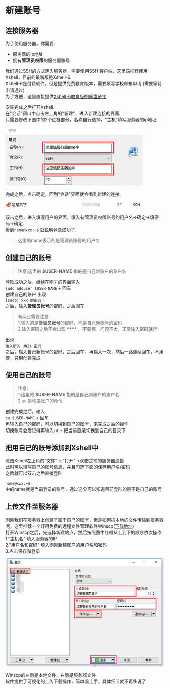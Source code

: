 # 新建账号

## 连接服务器

为了使用服务器，你需要:

* 服务器的ip地址  
* 拥有**管理员权限**的服务器账号  

我们通过SSH的方式连入服务器，需要使用SSH 客户端，这里端推荐使用Xshell，目前的最新版是Xshell-6.  
Xshell-6是付费软件，但是提供免费教育版本，需要填写学校邮箱申请.(需要等待申请通过)  
为了方便，这里直接提供[Xshell-6教育版的网盘链接](https://pan.baidu.com/s/1nMEnduPI4nASoBDh0PlF_w).

安装完成之后打开Xshell.  
在"会话"窗口中点击左上角的"新建"，进入新建连接的界面.  
只需要修改下图中的2个红框部分，名称自行选择，"主机"填写服务器的ip地址.

![Xshell新建连接](../../img/part1/xshell-create_session.png)

完成之后，点击确定，回到"会话"界面就会看到新建的连接.

![连接列表](../../img/part1/xshell-session_list.png)

双击之后，进入填写用户的界面，填入有管理员权限账号的用户名-&gt;确定-&gt;填密码-&gt;确定.  
看到`name@xxx:~$` 就说明登录成功了.

> 这里的name表示的是管理员账号的用户名

## 创建自己的账号

> 注意:这里的 **$USER-NAME** 指的是自己新账户的账户名

登陆成功之后，继续在刚才的界面输入  
`sudo adduser $USER-NAME` + 回车  
创建自己的账户 出现  
`[sudo] xxx 的密码：`  
之后，输入**管理员帐号**的密码，之后回车

> 有两点需要注意:  
> 1.输入的是**管理员账号**的密码，不是自己新账号的密码  
> 2.输入密码之后不会出现 **\*\*\*\*** ，不要慌，问题不大，正常输入密码就行

出现  
`输入新的 UNIX 密码：`  
之后，输入自己新帐号的密码，之后回车，再输入一次，然后一路连续回车，不用管，只到创建完成

## 使用自己的账号

> 注意:  
> 1.这里的 **$USER-NAME** 指的是自己新账户的账户名  
> 2.`su` 是切换账户的命令

创建完成之后，输入  
`su $USER-NAME` + 回车  
再输入自己的密码，可以切换到自己的账号，来完成之后的操作  
切换账号会后记得再输入`cd ~` 把当前目录切换到自己的目录下

## 把用自己的账号添加到Xshell中

点击Xshell左上角的"文件"->;"打开"->双击之前的服务器连接  
此时可以填写自己的账号信息，并且勾选下面的保存用户名/密码  
之后就可以双击之后直接登陆

`name@xxx:~$`  
中的name就是当前登录的账号，通过这个可以知道目前登陆的是不是自己的账号

## 上传文件至服务器

刚刚我们在服务器上创建了属于自己的账号，但是如何把本地的文件传输到服务器呢，这里推荐一个好用免费的远程文件管理软件Winscp([下载地址](https://winscp.net/eng/download.php))  
打开Winscp之后，先选择新建站点，然后按照图中红框从上到下的顺序依次操作:  
1."主机名":填入服务器的IP  
2."用户名和密码":填入刚刚新建账户的用户名和密码  
3.点击保存和登录

![winscp新建连接](../../img/part1/winscp.png)

Winscp的左侧是本地文件，右侧是服务器文件  
软件提供了可视化的上传下载操作，简单易上手，具体细节就不再多说了
